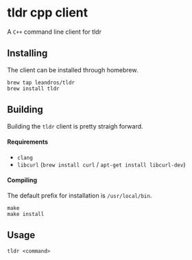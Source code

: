 tldr cpp client
=============

A `C++` command line client for tldr


## Installing

The client can be installed through homebrew.
```
brew tap leandros/tldr
brew install tldr
```

## Building

Building the `tldr` client is pretty straigh forward.

#### Requirements

- `clang`
- `libcurl` (`brew install curl` / `apt-get install libcurl-dev`)


#### Compiling

The default prefix for installation is `/usr/local/bin`.

```
make
make install
``` 

## Usage

`tldr <command>`
